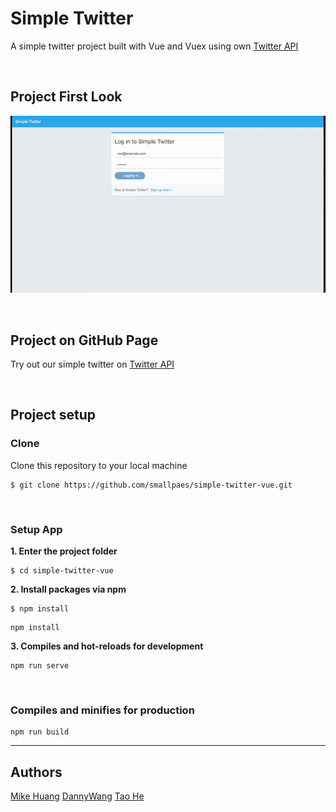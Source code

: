 # Simple Twitter
A simple twitter project built with Vue and Vuex using own [Twitter API](https://github.com/smallpaes/simple-twitter-express-starter)

<p>&nbsp;</p>

## Project First Look
![Simple Twitter Project First Look](project-first-look.gif)

<p>&nbsp;</p>

## Project on GitHub Page
Try out our simple twitter on [Twitter API](https://smallpaes.github.io/simple-twitter-vue/)

<p>&nbsp;</p>

## Project setup
### Clone

Clone this repository to your local machine

```
$ git clone https://github.com/smallpaes/simple-twitter-vue.git
```

<p>&nbsp;</p>

### Setup App
**1. Enter the project folder**

```
$ cd simple-twitter-vue
```

**2. Install packages via npm**

```
$ npm install
```

```
npm install
```

**3. Compiles and hot-reloads for development**
```
npm run serve
```

<p>&nbsp;</p>

### Compiles and minifies for production
```
npm run build
```

___


## Authors
[Mike Huang](https://github.com/smallpaes)
[DannyWang](https://github.com/windate3411)
[Tao He](https://github.com/cTaohe)